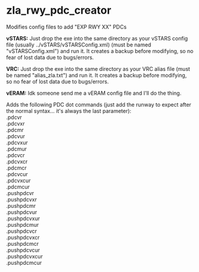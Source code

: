 # zla_rwy_pdc_creator
Modifies config files to add "EXP RWY XX" PDCs  

**vSTARS:** Just drop the exe into the same directory as your vSTARS config file (usually ../vSTARS/vSTARSConfig.xml) (must be named "vSTARSConfig.xml") and run it. It creates a backup before modifying, so no fear of lost data due to bugs/errors.  

**VRC:** Just drop the exe into the same directory as your VRC alias file (must be named "alias_zla.txt") and run it. It creates a backup before modifying, so no fear of lost data due to bugs/errors.  

**vERAM:** Idk someone send me a vERAM config file and I'll do the thing.  

Adds the following PDC dot commands (just add the runway to expect after the normal syntax... it's always the last parameter):  
.pdcvr  
.pdcvxr  
.pdcmr  
.pdcvur  
.pdcvxur  
.pdcmur  
.pdcvcr  
.pdcvxcr  
.pdcmcr   
.pdcvcur  
.pdcvxcur  
.pdcmcur  
.pushpdcvr  
.pushpdcvxr  
.pushpdcmr  
.pushpdcvur  
.pushpdcvxur  
.pushpdcmur  
.pushpdcvcr  
.pushpdcvxcr  
.pushpdcmcr   
.pushpdcvcur  
.pushpdcvxcur  
.pushpdcmcur  
